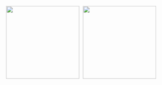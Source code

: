 <div style="display: flex; gap: 10px;">
    <a>
        <img height="200" align="center" src="https://githubstats-teal.vercel.app/api?custom_title=GitHub%20Stats&username=karolzmijewski&theme=transparent&show_icons=true" />
    </a>
    <a>
        <img height="200" align="center" src="https://githubstats-teal.vercel.app/api/top-langs/?username=karolzmijewski&layout=compact" />
    </a>
</div>